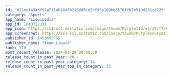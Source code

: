 ```yaml
---
id: "421ee1a3adf91a7f14b284fb215dd6ce5bf95a109be3570ffb7e510d231cd725"
category: "Sports"
app_name: "Liquipedia"
app_id: 1640722331
app_icon: https://is1-ssl.mzstatic.com/image/thumb/Purple116/v4/35/f7/96/35f79662-b701-06f3-7245-cc4a4ba6c37e/AppIcon-0-0-1x_U007emarketing-0-0-0-7-0-0-sRGB-0-0-0-GLES2_U002c0-512MB-85-220-0-0.png/1024x1024bb.png
app_screenshot: https://is1-ssl.mzstatic.com/image/thumb/PurpleSource116/v4/28/98/e5/2898e5e9-eee6-f110-d21d-c6c052ff5128/c4daccac-d5ce-4141-a0d1-570e4781eef2_Apple_1.png/1284x2778bb.png
publisher_id: 1453695755
publisher_name: "Team Liquid"
rank: 578
most_recent_release: 2024-01-29 00:00:00
release_count_in_past_year: 20
release_count_in_past_year_category: 14
release_count_in_past_year_top_in_category: 32
---
```

